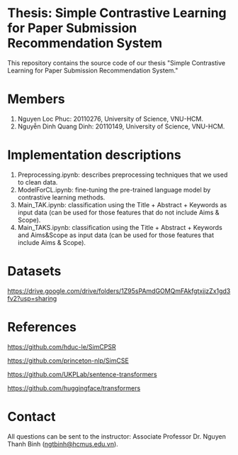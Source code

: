 # Thesis: Simple Contrastive Learning for Paper Submission Recommendation System
This repository contains the source code of our thesis "Simple Contrastive Learning for Paper Submission Recommendation System."

# Members
1. Nguyen Loc Phuc: 20110276, University of Science, VNU-HCM.
2. Nguyễn Dinh Quang Dinh: 20110149, University of Science, VNU-HCM.

# Implementation descriptions
1. Preprocessing.ipynb: describes preprocessing techniques that we used to clean data.
2. ModelForCL.ipynb: fine-tuning the pre-trained language model by contrastive learning methods.
3. Main_TAK.ipynb: classification using the Title + Abstract + Keywords as input data (can be used for those features that do not include Aims & Scope).
4. Main_TAKS.ipynb: classification using the Title + Abstract + Keywords and Aims&Scope as input data (can be used for those features that include Aims & Scope).

# Datasets
https://drive.google.com/drive/folders/1Z95sPAmdGOMQmFAkfgtxjjzZx1gd3fv2?usp=sharing

# References
https://github.com/hduc-le/SimCPSR

https://github.com/princeton-nlp/SimCSE

https://github.com/UKPLab/sentence-transformers

https://github.com/huggingface/transformers


# Contact
All questions can be sent to the instructor: Associate Professor Dr. Nguyen Thanh Binh (ngtbinh@hcmus.edu.vn).


